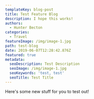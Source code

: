 ```yaml
---
templateKey: blog-post
title: Test Feature Blog
description: I hope this works!
authors:
  - Hunter Becton
categories:
  - Travel
featureImage: /img/image-1.jpg
path: test-blog
date: 2019-06-07T12:28:42.876Z
featured: true
metadata:
  seoDescription: Test Description
  seoImage: /img/image-1.jpg
  seoKeywords: 'test, test'
  seoTitle: Test Title
---
```

Here's some new stuff for you to test out!
